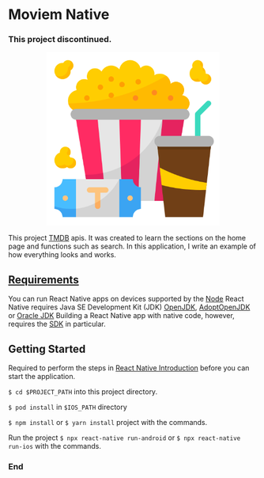 # Moviem Native
### This project discontinued.

<p align="center">
<img src="https://github.com/furkanydn/moviem-native/blob/master/src/image/logo.png" width="350" title="Project Logo">
</p>

This project [TMDB](https://www.themoviedb.org/) apis. It was created to learn the sections on the home page and functions such as search. In this application, I write an example of how everything looks and works.

## [Requirements](https://reactnative.dev/docs/environment-setup)
You can run React Native apps on devices supported by the [Node](https://nodejs.org/en/download/package-manager/)
React Native requires Java SE Development Kit (JDK) [OpenJDK](openjdk.java.net), [AdoptOpenJDK](https://adoptopenjdk.net/) or [Oracle JDK](https://www.oracle.com/java/technologies/javase-downloads.html)
Building a React Native app with native code, however, requires the [SDK](https://developer.android.com/studio) in particular.

## Getting Started
Required to perform the steps in [React Native Introduction](https://reactnative.dev/docs/getting-started) before you can start the application.

`$ cd $PROJECT_PATH` into this project directory.

`$ pod install` in `$IOS_PATH` directory

`$ npm install` or `$ yarn install` project with the commands.

Run the project `$ npx react-native run-android` or `$ npx react-native run-ios` with the commands.

### End
